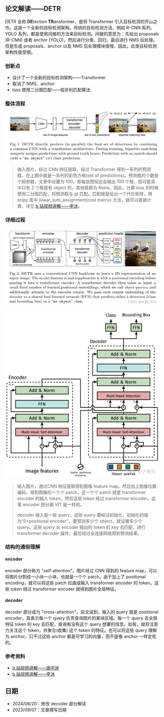 ## 论文解读——DETR

DETR 全称 **DE**tection **TR**ansformer，是将 Transformer 引入目标检测的开山之作。这是一个全新的目标检测架构。传统的目标检测方法，例如 R-CNN 系列、YOLO 系列，都是使用间接的方法来目标检测。间接的意思为：先给出 proposals (R-CNN) 或者 anchor (YOLO)，然后进行分类、回归，最后进行 NMS 后处理。但是生成 proposals、anchor 以及 NMS 后处理模块很慢，因此，此类目标检测架构性能受限。

### 创新点

* 设计了一个全新的目标检测架构——Transformer
* 取消了 NMS、anchor
* loss 使用二分图匹配——匈牙利匹配算法

### 整体流程

![1693980069886](image/detr_paper/detr_1.png)

> 输入图片，经过 CNN 特征提取，经过 Transformer 得到一系列的预测框，在上图中就是一系列的彩色方格(set of predictions)。预测框的个数是个超参数，文章中设置为 100，即每张图恒定会输出 100 个框，但可能其中只有 2 个框是有 object 的，其他框都为 None。因此，计算 loss 的时候使用二分图匹配，将预测框与 gt 匹配。匹配就是给出一个代价矩阵，用 scipy 库中 linear_sum_assignment(cost matrix) 方法，就可以直接计算，详见 [b 站视频讲解——李沐](https://www.bilibili.com/video/BV1GB4y1X72R/?spm_id_from=333.337.search-card.all.click&vd_source=da7944bcc998e29818ec76ea9c6f1f47)。

### 详细过程

![1693981134145](image/detr_paper/detr_2.png)

![1693987757107](image/detr_paper/detr_3.png)

> 输入图片，通过CNN 特征提取得到图像 feature map。然后加上图像位置编码，得到图像的一个个 patch，这一个个 patch 就是 transformer encoder 的输入 token。然后这些 token 经过 transformer encoder。这里 encoder 部分跟 VIT 是一样的。
>
> decoder 输入是一些 query，这些 query 要经过初始化，初始化的值为“0+positional encoder"。要预测多少个 object，就设置多少个 query。这些 query 从 encoder 输出的 token 的 key 去匹配，进行 transformer decoder 操作。最后经过全连接网络得到预测结果。

### 结构的通俗理解

#### encoder

encoder 部分称为 "self-attention"。图片经过 CNN 得到的 feature map，可以将图片分割成一小块一小块，也就是一个个 patch。由于加上了 positional encoding，就可以将这些 patch 拉直成输入 transformer encoder 的 token。这些 token 经过 transformer encoder 就得到图片全局特征。

#### decoder

decoder 部分成为 "cross-attention"。前文说到，输入的 query 就是 positional encoder，其表示每一个 query 负责查询图片的某块区域。每一个 query 去全局特征 token 的 key 去匹配，查询有没有这个 query 想要的信息，如有，就将注意力关注这个 token，并聚合(收集) 这个 token 的特征。也可以将这些 query 理解为 anchor，只不过这些 anchor 都是可学习的向量，而不是像 anchor 一样定死的。

### 参考资料

* [b 站视频讲解——唐宇迪](https://www.bilibili.com/video/BV1R14y1N77a/?p=2&spm_id_from=pageDriver&vd_source=da7944bcc998e29818ec76ea9c6f1f47)
* [b 站视频讲解——李沐](https://www.bilibili.com/video/BV1GB4y1X72R/?spm_id_from=333.337.search-card.all.click&vd_source=da7944bcc998e29818ec76ea9c6f1f47)

## 日期

* 2024/06/20：修改 decoder 部分解读
* 2023/09/07：文章撰写日期
